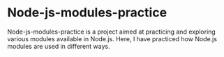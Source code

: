 # Node-js-modules-practice

Node-js-modules-practice is a project aimed at practicing and exploring various modules available in Node.js. Here, I have practiced how Node.js modules are used in different ways.
